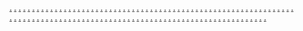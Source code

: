 <a href="http://65ec08a1d4e9e.site123.me/">.</a>
<a href="https://65ec1713867e7.site123.me/">.</a>
<a href="https://65ec155514359.site123.me/">.</a>
<a href="https://65ec146e30cae.site123.me/">.</a>
<a href="https://65ec12a48dc35.site123.me/">.</a>
<a href="https://65ec1720ed752.site123.me/">.</a>
<a href="https://65ec155a56f07.site123.me/">.</a>
<a href="https://65ec14725e8d5.site123.me/">.</a>
<a href="https://65ec12a781536.site123.me/">.</a>
<a href="https://65ec0eef61f2c.site123.me/">.</a>
<a href="https://65ec171f03ef2.site123.me/">.</a>
<a href="https://65ec1557520d4.site123.me/">.</a>
<a href="https://65ec147076c4b.site123.me/">.</a>
<a href="https://65ec12a5554d0.site123.me/">.</a>
<a href="https://65ec0e08920da.site123.me/">.</a>
<a href="https://65ec172437b1a.site123.me/">.</a>
<a href="https://65ec155baea4e.site123.me/">.</a>
<a href="https://65ec1477b56a8.site123.me/">.</a>
<a href="https://65ec12aae37d0.site123.me/">.</a>
<a href="https://65ec0f1a24c96.site123.me/">.</a>
<a href="https://65ec171435fda.site123.me/">.</a>
<a href="https://65ec1555bcb1d.site123.me/">.</a>
<a href="https://65ec146f0c28e.site123.me/">.</a>
<a href="https://65ec12a4768db.site123.me/">.</a>
<a href="https://65ec0e5d75378.site123.me/">.</a>
<a href="https://65ec1721c65d4.site123.me/">.</a>
<a href="https://65ec155a9aeb7.site123.me/">.</a>
<a href="https://65ec14749dd76.site123.me/">.</a>
<a href="https://65ec12a902de4.site123.me/">.</a>
<a href="https://65ec0eefe1f72.site123.me/">.</a>
<a href="https://65ec171f9fa33.site123.me/">.</a>
<a href="https://65ec155a40c5a.site123.me/">.</a>
<a href="https://65ec14713298c.site123.me/">.</a>
<a href="https://65ec12a623e9e.site123.me/">.</a>
<a href="https://65ec0db666219.site123.me/">.</a>
<a href="https://65ec172582878.site123.me/">.</a>
<a href="https://65ec155bcefe1.site123.me/">.</a>
<a href="https://65ec14781c8b7.site123.me/">.</a>
<a href="https://65ec12ac49664.site123.me/">.</a>
<a href="https://65ec0f1238927.site123.me/">.</a>
<a href="https://65ed4da575c4b.site123.me/">.</a>
<a href="https://65ed4cce3f2e2.site123.me/">.</a>
<a href="https://65ed4bff7bb7e.site123.me/">.</a>
<a href="https://65ec5ce85fa77.site123.me/">.</a>
<a href="https://65ec5c170ca2c.site123.me/">.</a>
<a href="https://65ed4e47210e8.site123.me/">.</a>
<a href="https://65ed4da98e600.site123.me/">.</a>
<a href="https://65ed4c04c16a9.site123.me/">.</a>
<a href="https://65ec5cec07561.site123.me/">.</a>
<a href="https://65ec5c1d26efc.site123.me/">.</a>
<a href="https://65ed4da955b9b.site123.me/">.</a>
<a href="https://65ed4cd03614d.site123.me/">.</a>
<a href="https://65ed4c023d2d5.site123.me/">.</a>
<a href="https://65ec5cea499a7.site123.me/">.</a>
<a href="https://65ec5c16ce6b5.site123.me/">.</a>
<a href="https://65ed4dadd1d30.site123.me/">.</a>
<a href="https://65ed4cd65fcdb.site123.me/">.</a>
<a href="https://65ed4c077793e.site123.me/">.</a>
<a href="https://65ec5cf010d8c.site123.me/">.</a>
<a href="https://65ec5c1d3f015.site123.me/">.</a>
<a href="https://65ed4da79b072.site123.me/">.</a>
<a href="https://65ed4ccf1a0bb.site123.me/">.</a>
<a href="https://65ed4c003fc27.site123.me/">.</a>
<a href="https://65ec5ce95aaf2.site123.me/">.</a>
<a href="https://65ec5c177f295.site123.me/">.</a>
<a href="https://65ed4dab42c5c.site123.me/">.</a>
<a href="https://65ed4cd525441.site123.me/">.</a>
<a href="https://65ed4c076830a.site123.me/">.</a>
<a href="https://65ec5cedb0d11.site123.me/">.</a>
<a href="https://65ec5c19a99ec.site123.me/">.</a>
<a href="https://65ed4dab6af8c.site123.me/">.</a>
<a href="https://65ed4cd11e683.site123.me/">.</a>
<a href="https://65ed4c0344080.site123.me/">.</a>
<a href="https://65ec5ceb23bec.site123.me/">.</a>
<a href="https://65ec5c17711e3.site123.me/">.</a>
<a href="https://65ed4daf0fd5e.site123.me/">.</a>
<a href="https://65ed4cd718b55.site123.me/">.</a>
<a href="https://65ed4c08eac4a.site123.me/">.</a>
<a href="https://65ec5cf30adbe.site123.me/">.</a>
<a href="https://65ec5c1cc264c.site123.me/">.</a>
<a href="https://65ec272d79433.site123.me/">.</a>
<a href="https://65ec265cc849f.site123.me/">.</a>
<a href="https://65ec25a23197b.site123.me/">.</a>
<a href="https://65ec24e16da32.site123.me/">.</a>
<a href="https://65ec23bdc0365.site123.me/">.</a>
<a href="https://65ec273273d97.site123.me/">.</a>
<a href="https://65ec2660b1d97.site123.me/">.</a>
<a href="https://65ec25a781bc2.site123.me/">.</a>
<a href="https://65ec24e6594c7.site123.me/">.</a>
<a href="https://65ec23c2c307b.site123.me/">.</a>
<a href="https://65ec272f33d81.site123.me/">.</a>
<a href="https://65ec265e8aecd.site123.me/">.</a>
<a href="https://65ec25a42fa73.site123.me/">.</a>
<a href="https://65ec24e38d2fb.site123.me/">.</a>
<a href="https://65ec23bfad9ae.site123.me/">.</a>
<a href="https://65ec2663edec8.site123.me/">.</a>
<a href="https://65ec25a9c2a9a.site123.me/">.</a>
<a href="https://65ec24e941196.site123.me/">.</a>
<a href="https://65ec23c581ae7.site123.me/">.</a>
<a href="https://65ec272e25eaf.site123.me/">.</a>
<a href="https://65ec265d63420.site123.me/">.</a>
<a href="https://65ec25a2e7ee6.site123.me/">.</a>
<a href="https://65ec24e212a77.site123.me/">.</a>
<a href="https://65ec23be9049e.site123.me/">.</a>
<a href="https://65ec27332df9a.site123.me/">.</a>
<a href="https://65ec26626350f.site123.me/">.</a>
<a href="https://65ec25a865636.site123.me/">.</a>
<a href="https://65ec24e75e2d5.site123.me/">.</a>
<a href="https://65ec23c401ce0.site123.me/">.</a>
<a href="https://65ec272fd07ac.site123.me/">.</a>
<a href="https://65ec265f7dfa3.site123.me/">.</a>
<a href="https://65ec25a4d66eb.site123.me/">.</a>
<a href="https://65ec24e49cec8.site123.me/">.</a>
<a href="https://65ec23c0b44a9.site123.me/">.</a>
<a href="https://65ec2735d4487.site123.me/">.</a>
<a href="https://65ec26658501f.site123.me/">.</a>
<a href="https://65ec25aa6cbd1.site123.me/">.</a>
<a href="https://65ec24e96ae56.site123.me/">.</a>
<a href="https://65ec23c6edad9.site123.me/">.</a>
<a href="https://65ed93bcf1460.site123.me/">.</a>
